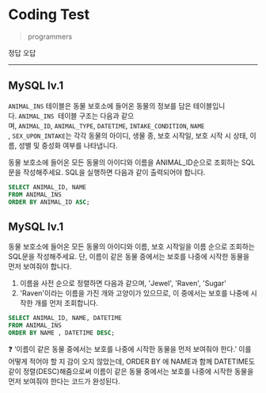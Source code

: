 # Coding Test

> programmers
> 

정답 오답

---

## MySQL lv.1

`ANIMAL_INS` 테이블은 동물 보호소에 들어온 동물의 정보를 담은 테이블입니다. `ANIMAL_INS`
 테이블 구조는 다음과 같으며, `ANIMAL_ID`, `ANIMAL_TYPE`, `DATETIME`, `INTAKE_CONDITION`, `NAME`
, `SEX_UPON_INTAKE`는 각각 동물의 아이디, 생물 종, 보호 시작일, 보호 시작 시 상태, 이름, 성별 및 중성화 여부를 나타냅니다.

동물 보호소에 들어온 모든 동물의 아이디와 이름을 ANIMAL_ID순으로 조회하는 SQL문을 작성해주세요. SQL을 실행하면 다음과 같이 출력되어야 합니다.

```sql
SELECT ANIMAL_ID, NAME
FROM ANIMAL_INS
ORDER BY ANIMAL_ID ASC;
```

## MySQL lv.1

동물 보호소에 들어온 모든 동물의 아이디와 이름, 보호 시작일을 이름 순으로 조회하는 SQL문을 작성해주세요. 단, 이름이 같은 동물 중에서는 보호를 나중에 시작한 동물을 먼저 보여줘야 합니다.

1. 이름을 사전 순으로 정렬하면 다음과 같으며, 'Jewel', 'Raven', 'Sugar'
2. 'Raven'이라는 이름을 가진 개와 고양이가 있으므로, 이 중에서는 보호를 나중에 시작한 개를 먼저 조회합니다.

```sql
SELECT ANIMAL_ID, NAME, DATETIME
FROM ANIMAL_INS
ORDER BY NAME , DATETIME DESC;
```

<aside>
❓ ‘이름이 같은 동물 중에서는 보호를 나중에 시작한 동물을 먼저 보여줘야 한다.’ 이를 어떻게 적어야 할 지 감이 오지 않았는데, ORDER BY 에 NAME과 함께 DATETIME도 같이 정렬(DESC)해줌으로써 이름이 같은 동물 중에서는 보호를 나중에 시작한 동물을 먼저 보여줘야 한다는 코드가 완성된다.

</aside>